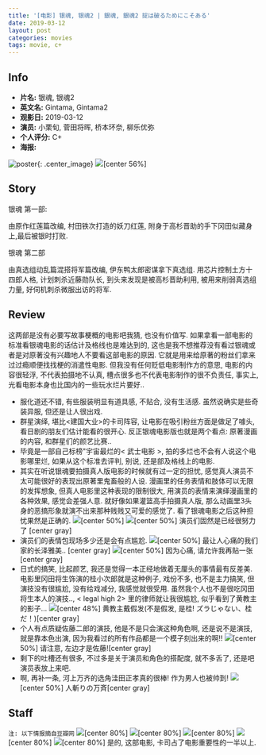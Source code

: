 ```yaml
---
title: '[电影] 银魂, 银魂2 | 銀魂, 銀魂2 掟は破るためにこそある'
date: 2019-03-12
layout: post
categories: movies
tags: movie, c+
---
```


## Info

- **片名:** 银魂, 银魂2
- **英文名:** Gintama, Gintama2
- **观影日:** 2019-03-12
- **演员:** 小栗旬, 菅田将晖, 桥本环奈, 柳乐优弥
- **个人评分:** C+
- **海报:**

<!-- <img src="/assets/images/2019-03-17-22-10-43.jpg" class=width='50%'/> -->

![poster](/assets/images/2019-03-17-22-10-43.jpg){: .center_image}
![](/assets/images/p2527126044.png)[center 56%]

## Story

银魂 第一部:

由原作红莲篇改编, 村田铁次打造的妖刀红莲, 附身于高杉晋助的手下冈田似藏身上,最后被银时打败.

银魂 第二部

由真选组动乱篇混搭将军篇改编, 伊东鸭太郎密谋拿下真选组. 用芯片控制土方十四郎人格, 计划刺杀近藤勋队长, 到头来发现是被高杉晋助利用, 被用来削弱真选组力量, 好伺机刺杀微服出访的将军.

## Review

这两部是没有必要写故事梗概的电影吧我猜, 也没有价值写. 如果拿看一部电影的标准看银魂电影的话估计及格线也是难达到的, 这也是我不想推荐没有看过银魂或者是对原著没有兴趣地人不要看这部电影的原因. 它就是用来给原著的粉丝们拿来过过瘾顺便找找梗的消遣性电影. 但我没有任何贬低电影制作方的意思, 电影的内容很轻浮, 不代表拍摄地不认真, 槽点很多也不代表电影制作的很不负责任, 事实上, 光看电影本身也比国内的一些玩水烂片要好..
- 服化道还不错, 有些服装明显有道具感, 不贴合, 没有生活感. 虽然说确实是些奇装异服, 但还是让人很出戏.
- 群星演绎, 堪比<建国大业>的卡司阵容, 让电影在吸引粉丝方面是做足了噱头, 看日剧的朋友们估计能看的很开心. 反正银魂电影版也就是两个看点: 原著漫画的内容, 和群星们的颜艺比赛..
- 毕竟是一部自己标榜"宇宙最烂的< 武士电影 >, 拍的多烂也不会有人说这个电影哪里烂, 如果从这个标准去评判, 别说, 还是部及格线上的电影.
- 其实在听说银魂要拍摄真人版电影的时候就有过一定的担忧, 感觉真人演员不太可能很好的表现出原著里鬼畜般的人设. 漫画里的任务表情和肢体可以无限的发挥想象, 但真人电影里这种表现的限制很大, 用演员的表情来演绎漫画里的各种效果, 感觉会差强人意. 就好像如果灌篮高手拍摄真人版, 那么动画里3头身的恶搞形象就演不出来那种贱贱又可爱的感觉了. 看了银魂电影之后这种担忧果然是正确的. 
![](/assets/images/2019-03-17-23-05-06.jpg)[center 50%]
![](/assets/images/2019-03-17-23-53-05.jpg)[center 50%]
演员们固然是已经很努力了 [center gray]
- 演员们的表情包现场多少还是会有点尴尬. 
![](/assets/images/2019-03-17-23-07-57.jpg)[center 50%]
最让人心痛的我们家的长泽雅美.. [center gray]
![](/assets/images/2019-03-17-23-08-58.jpg)[center 50%]
因为心痛, 请允许我再贴一张[center gray]
- 日式的搞笑, 比起颜艺, 我还是觉得一本正经地做着无厘头的事情最有反差美. 电影里冈田将生饰演的桂小次郎就是这种例子, 戏份不多, 也不是主力搞笑, 但演技没有很尴尬, 没有给戏减分, 我感觉就很受用. 虽然我个人也不是很吃冈田将生本人的演技.., < legal high 2> 里的律师就让我很尴尬, 似乎看到了黄教主的影子...
![](/assets/images/2019-03-17-23-33-29.jpg)[center 48%]
黄教主戴假发(不是假发, 是桂!  ズラじゃない、桂だ！)[center gray]
- 个人有点质疑佐藤二郎的演技, 他是不是只会演这种角色啊, 还是说不是演技, 就是靠本色出演, 因为我看过的所有作品都是一个模子刻出来的啊!!
![](/assets/images/2019-03-17-23-42-00.jpg)[center 50%]
请注意, 左边才是佐藤![center gray]
- 剩下的吐槽还有很多, 不过多是关于演员和角色的搭配度, 就不多舌了, 还是吧演员表放上来吧.
- 啊, 再补一条, 河上万齐的选角洼田正孝真的很棒! 作为男人也被帅到!
![](/assets/images/2019-03-17-23-54-22.jpg)[center 50%]
人斬りの万斉[center gray]

## Staff

`注: 以下情报摘自豆瓣网`
![](/assets/images/2019-03-17-23-44-49.png)[center 80%]
![](/assets/images/2019-03-17-23-45-13.png)[center 80%]
![](/assets/images/2019-03-17-23-46-18.png)[center 80%]
![](/assets/images/2019-03-17-23-46-35.png)[center 80%]
![](/assets/images/2019-03-17-23-51-17.png)[center 80%]
是的, 这部电影, 卡司占了电影重要性的一半以上.